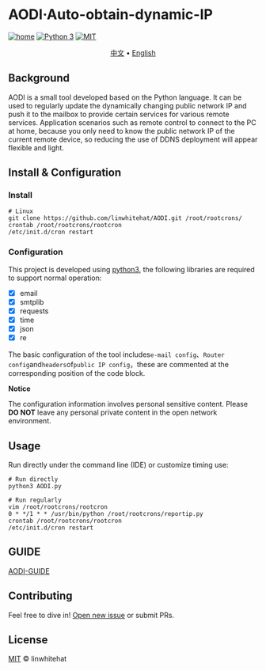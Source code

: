 # AODI·Auto-obtain-dynamic-IP

[![home](https://github.com/linwhitehat/AODI/blob/master/svg/Home-L1n-brightgreen.svg)](https://github.com/linwhitehat/AODI) [![Python 3](https://github.com/linwhitehat/AODI/blob/master/svg/python-3-informational.svg "Python 3")](https://www.python.org/) [![MIT](https://github.com/linwhitehat/AODI/blob/master/svg/License-MIT-green.svg)](https://github.com/linwhitehat/AODI/blob/master/README.en.md#license)

<p align="center">
  <a href="https://github.com/linwhitehat/AODI">中文</a> •
  <a href="https://github.com/linwhitehat/AODI/blob/master/README.en.md">English</a>
</p>

## Background
AODI is a small tool developed based on the Python language. It can be used to regularly update the dynamically changing public network IP and push it to the mailbox to provide certain services for various remote services. Application scenarios such as remote control to connect to the PC at home, because you only need to know the public network IP of the current remote device, so reducing the use of DDNS deployment will appear flexible and light.

## Install & Configuration
### Install
``` shell
# Linux
git clone https://github.com/linwhitehat/AODI.git /root/rootcrons/
crontab /root/rootcrons/rootcron
/etc/init.d/cron restart
```
### Configuration
This project is developed using [python3](https://www.python.org/), the following libraries are required to support normal operation:

- [x] email
- [x] smtplib
- [x] requests
- [x] time
- [x] json
- [x] re

The basic configuration of the tool includes`e-mail config`、`Router config`and`headers`of`public IP config`，these are commented at the corresponding position of the code block.

**Notice**

The configuration information involves personal sensitive content. Please **DO NOT** leave any personal private content in the open network environment.

## Usage
Run directly under the command line (IDE) or customize timing use:
``` shell
# Run directly
python3 AODI.py

# Run regularly
vim /root/rootcrons/rootcron
0 * */1 * * /usr/bin/python /root/rootcrons/reportip.py
crontab /root/rootcrons/rootcron
/etc/init.d/cron restart
```

## GUIDE
[AODI-GUIDE](https://linwhitehat.github.io/Blog/2020/06/18/%E5%AE%9A%E6%97%B6%E8%87%AA%E5%8A%A8%E8%8E%B7%E5%8F%96%E5%8A%A8%E6%80%81%E5%85%AC%E7%BD%91IP.html)

## Contributing
Feel free to dive in!
[Open new issue](https://github.com/linwhitehat/AODI/issues/new) or submit PRs.

## License
[MIT](LICENSE) © linwhitehat